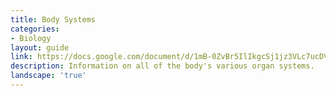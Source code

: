 ```yaml
---
title: Body Systems
categories:
- Biology
layout: guide
link: https://docs.google.com/document/d/1mB-0ZvBr5IlIkgcSj1jz3VLc7ucDVM20ubSXbHNEdt0/
description: Information on all of the body's various organ systems.
landscape: 'true'
---
```


